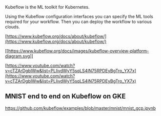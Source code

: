 
Kubeflow is the ML toolkit for Kubernetes. 

Using the Kubeflow configuration interfaces you can specify the ML tools required for your workflow. Then you can deploy the workflow to various clouds.

[https://www.kubeflow.org/docs/about/kubeflow/](https://www.kubeflow.org/docs/about/kubeflow/)

[[https://www.kubeflow.org/docs/images/kubeflow-overview-platform-diagram.svg]]


[https://www.youtube.com/watch?v=cTZArDgbIWw&list=PLIivdWyY5sqLS4lN75RPDEyBgTro_YX7x](https://www.youtube.com/watch?v=cTZArDgbIWw&list=PLIivdWyY5sqLS4lN75RPDEyBgTro_YX7x)

## MNIST end to end on Kubeflow on GKE

https://github.com/kubeflow/examples/blob/master/mnist/mnist_gcp.ipynb